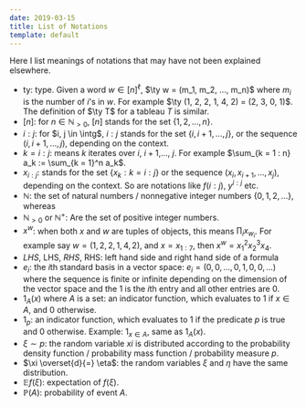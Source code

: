 ```yaml
---
date: 2019-03-15
title: List of Notations
template: default
---
```


Here I list meanings of notations that may have not been explained
elsewhere.

-   $\text{ty}$: type. Given a word $w \in [n]^\ell$,
    $\ty w = (m_1, m_2, ..., m_n)$ where $m_i$ is the number of $i$\'s
    in $w$. For example $\ty (1, 2, 2, 1, 4, 2) = (2, 3, 0, 1)$. The
    definition of $\ty T$ for a tableau $T$ is similar.
-   $[n]$: for $n \in \mathbb N_{>0}$, $[n]$ stands for the set
    $\{1, 2, ..., n\}$.
-   $i : j$: for $i, j \in \intg$, $i : j$ stands for the set
    $\{i, i + 1, ..., j\}$, or the sequence $(i, i + 1, ..., j)$,
    depending on the context.
-   $k = i : j$: means $k$ iterates over $i$, $i + 1$,\..., $j$. For
    example $\sum_{k = 1 : n} a_k := \sum_{k = 1}^n a_k$.
-   $x_{i : j}$: stands for the set $\{x_k: k = i : j\}$ or the sequence
    $(x_i, x_{i + 1}, ..., x_j)$, depending on the context. So are
    notations like $f(i : j)$, $y^{i : j}$ etc.
-   $\mathbb N$: the set of natural numbers / nonnegative integer
    numbers $\{0, 1, 2,...\}$, whereas
-   $\mathbb N_{>0}$ or $\mathbb N^+$: Are the set of positive integer
    numbers.
-   $x^w$: when both $x$ and $w$ are tuples of objects, this means
    $\prod_i x_{w_i}$. For example say $w = (1, 2, 2, 1, 4, 2)$, and
    $x = x_{1 : 7}$, then $x^w = x_1^2 x_2^3 x_4$.
-   $LHS$, LHS, $RHS$, RHS: left hand side and right hand side of a
    formula
-   $e_i$: the $i$th standard basis in a vector space:
    $e_i = (0, 0, ..., 0, 1, 0, 0, ...)$ where the sequence is finite or
    infinite depending on the dimension of the vector space and the $1$
    is the $i$th entry and all other entries are $0$.
-   $1_{A}(x)$ where $A$ is a set: an indicator function, which
    evaluates to $1$ if $x \in A$, and $0$ otherwise.
-   $1_{p}$: an indicator function, which evaluates to $1$ if the
    predicate $p$ is true and $0$ otherwise. Example: $1_{x \in A}$,
    same as $1_A(x)$.
-   $\xi \sim p$: the random variable $xi$ is distributed according to
    the probability density function / probability mass function /
    probability measure $p$.
-   $\xi \overset{d}{=} \eta$: the random variables $\xi$ and $\eta$
    have the same distribution.
-   $\mathbb E f(\xi)$: expectation of $f(\xi)$.
-   $\mathbb P(A)$: probability of event $A$.
